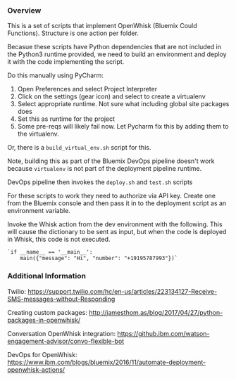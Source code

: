 ### Overview
This is a set of scripts that implement OpenWhisk (Bluemix Could Functions). Structure is one action per folder. 
 
Becasue these scripts have Python dependencies that are not included in the Python3 runtime provided, we need to build an environment and deploy it with the code implementing the script.

Do this manually using PyCharm:
1. Open Preferences and select Project Interpreter
1. Click on the settings (gear icon) and select to create a virtualenv
1. Select appropriate runtime. Not sure what including global site packages does
1. Set this as runtime for the project
1. Some pre-reqs will likely fail now. Let Pycharm fix this by adding them to the virtualenv.

Or, there is a `build_virtual_env.sh` script for this. 

Note, building this as part of the Bluemix DevOps pipeline doesn't work because `virtualenv` is not part of the deployment pipeline runtime. 

DevOps pipeline then invokes the `deploy.sh` and `test.sh` scripts

For these scripts to work they need to authorize via API key. Create one from the Bluemix console and then pass it in to the deployment script as an environment variable.

Invoke the Whisk action from the dev environment with the following. This will cause the dictionary to be sent as input, but when the code is deployed in Whisk, this code is not executed. 

    `if __name__ == '__main__':
        main({"message": "Hi", "number": "+19195787993"})`

### Additional Information

Twilio:
https://support.twilio.com/hc/en-us/articles/223134127-Receive-SMS-messages-without-Responding

Creating custom packages:
http://jamesthom.as/blog/2017/04/27/python-packages-in-openwhisk/

Conversation OpenWhisk integration:
https://github.ibm.com/watson-engagement-advisor/convo-flexible-bot

DevOps for OpenWhisk:
https://www.ibm.com/blogs/bluemix/2016/11/automate-deployment-openwhisk-actions/
